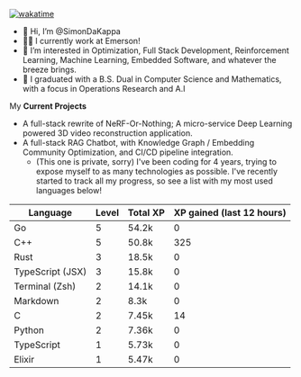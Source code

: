 
[![wakatime](https://wakatime.com/badge/user/50e6c678-94a9-4739-af51-360aeb113c51.svg)](https://wakatime.com/@50e6c678-94a9-4739-af51-360aeb113c51)

- 👋 Hi, I’m @SimonDaKappa
- 🧑‍💼 I currently work at Emerson!
- 👀 I’m interested in Optimization, Full Stack Development, Reinforcement Learning, Machine Learning, Embedded Software, and whatever the breeze brings.
- 🌱 I graduated with a B.S. Dual in Computer Science and Mathematics, with a focus in Operations Research and A.I

My **Current Projects** 
- A full-stack rewrite of NeRF-Or-Nothing; A micro-service Deep Learning powered 3D video reconstruction application.
- A full-stack RAG Chatbot, with Knowledge Graph / Embedding Community Optimization, and CI/CD pipeline integration.
  - (This one is private, sorry)
I've been coding for 4 years, trying to expose myself to as many technologies as possible. I've recently started to track all my progress, so see
a list with my most used languages below!

| Language | Level | Total XP | XP gained (last 12 hours) |
| --- | --- | --- | --- |
| Go | 5 | 54.2k | 0 |
| C++ | 5 | 50.8k | 325 |
| Rust | 3 | 18.5k | 0 |
| TypeScript (JSX) | 3 | 15.8k | 0 |
| Terminal (Zsh) | 2 | 14.1k | 0 |
| Markdown | 2 | 8.3k | 0 |
| C | 2 | 7.45k | 14 |
| Python | 2 | 7.36k | 0 |
| TypeScript | 1 | 5.73k | 0 |
| Elixir | 1 | 5.47k | 0 |